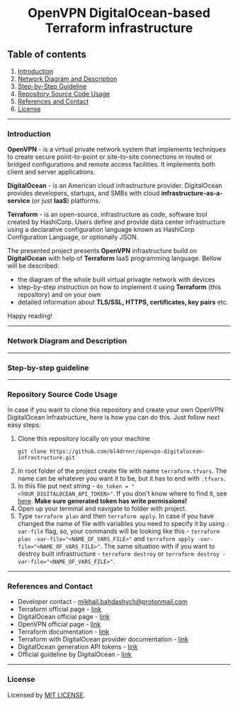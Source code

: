 <h1 align="center">
    OpenVPN DigitalOcean-based Terraform infrastructure
</h1>

## Table of contents
1. [Introduction](#introduction)
2. [Network Diagram and Description](#network-diagram-and-description)
3. [Step-by-Step Guideline](#step-by-step-guideline)
4. [Repository Source Code Usage](#repository-source-code-usage)
5. [References and Contact](#references-and-contact)
6. [License](#license)

---

### Introduction

**OpenVPN** - is a virtual private network system that implements techniques to create secure point-to-point or site-to-site connections in routed or bridged configurations and remote access facilities. It implements both client and server applications.

**DigitalOcean** - is an American cloud infrastructure provider. DigitalOcean provides developers, startups, and SMBs with cloud **infrastructure-as-a-service** (or just **IaaS**) platforms.

**Terraform** - is an open-source, infrastructure as code, software tool created by HashiCorp. Users define and provide data center infrastructure using a declarative configuration language known as HashiCorp Configuration Language, or optionally JSON.

The presented project presents **OpenVPN** infrastructure build on **DigitalOcean** with help of **Terraform** IaaS programming language. Bellow will be described:

- the diagram of the whole built virtual privagte network with devices
- step-by-step instruction on how to implement it using **Terraform** (this repository) and on your own
- detailed information about **TLS/SSL, HTTPS, certificates, key pairs** etc.

Happy reading!

---

### Network Diagram and Description

---

### Step-by-step guideline

---

### Repository Source Code Usage

In case if you want to clone this repository and create your own OpenVPN DigitalOcean infrastructure, here is how you can do this.
Just follow next easy steps:

1. Clone this repository locally on your machine
    ```
    git clone https://github.com/bl4drnnr/openvpn-digitalocean-infrastructure.git
    ```
2. In root folder of the project create file with name `terraform.tfvars`. The name can be whatever you want it to be, but it has to end with `.tfvars`.
3. In this file put next string - `do_token = "<YOUR_DIGITALOCEAN_API_TOKEN>"`. If you don't know where to find it, see [here](https://docs.digitalocean.com/reference/api/create-personal-access-token/). **Make sure generated token has write permissions!**
4. Open up your terminal and navigate to folder with project.
5. Type `terraform plan` and then `terraform apply`. In case if you have changed the name of file with variables you need to specify it by using `-var-file` flag, so, your commands will be looking like this - `terraform plan -var-file="<NAME_OF_VARS_FILE>"` and `terraform apply -var-file="<NAME_OF_VARS_FILE>"`. The same situation with if you want to destroy built infrastructure - `terraform destroy` or `terraform destroy -var-file="<NAME_OF_VARS_FILE>"`.

---

### References and Contact

- Developer contact - [mikhail.bahdashych@protonmail.com](mailto:mikhail.bahdashych@protonmail.com)
- Terraform official page - [link](https://www.terraform.io/)
- DigitalOcean official page - [link](https://www.digitalocean.com/)
- OpenVPN official page - [link](https://openvpn.net/)
- Terraform documentation - [link](https://developer.hashicorp.com/terraform)
- Terraform with DigitalOcean provider documentation - [link](https://registry.terraform.io/providers/digitalocean/digitalocean/latest/docs)
- DigitalOcean generation API tokens - [link](https://docs.digitalocean.com/reference/api/create-personal-access-token/)
- Official guideline by DigitalOcean - [link](https://www.digitalocean.com/community/tutorials/how-to-set-up-and-configure-an-openvpn-server-on-ubuntu-20-04)

---

### License

Licensed by [MIT LICENSE](LICENSE).
